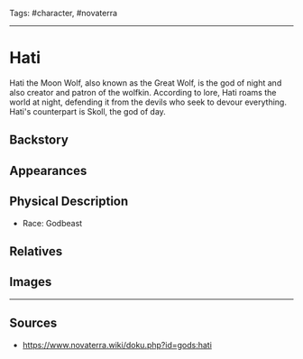 Tags: #character, #novaterra

---
# Hati

Hati the Moon Wolf, also known as the Great Wolf, is the god of night and also creator and patron of the wolfkin. According to lore, Hati roams the world at night, defending it from the devils who seek to devour everything. Hati's counterpart is Skoll, the god of day.

## Backstory

## Appearances

## Physical Description

- Race: Godbeast

## Relatives

## Images

---
## Sources
- https://www.novaterra.wiki/doku.php?id=gods:hati